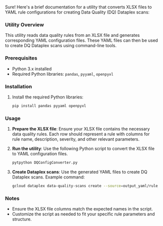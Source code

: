 Sure! Here's a brief documentation for a utility that converts XLSX files to YAML rule configurations for creating Data Quality (DQ) Dataplex scans:

### Utility Overview
This utility reads data quality rules from an XLSX file and generates corresponding YAML configuration files. These YAML files can then be used to create DQ Dataplex scans using command-line tools.

### Prerequisites
- Python 3.x installed
- Required Python libraries: `pandas`, `pyyaml`, `openpyxl`

### Installation
1. Install the required Python libraries:
   ```bash
   pip install pandas pyyaml openpyxl
   ```

### Usage
1. **Prepare the XLSX file**: Ensure your XLSX file contains the necessary data quality rules. Each row should represent a rule with columns for rule name, description, severity, and other relevant parameters.

2. **Run the utility**: Use the following Python script to convert the XLSX file to YAML configuration files.

   ```python
   pytpython DQConfigConverter.py
   ```

3. **Create Dataplex scans**: Use the generated YAML files to create DQ Dataplex scans. Example command:
   ```bash
   gcloud dataplex data-quality-scans create --source=output_yaml/rule_name.yaml --location=us-central1 --lake=my-lake
   ```

### Notes
- Ensure the XLSX file columns match the expected names in the script.
- Customize the script as needed to fit your specific rule parameters and structure.